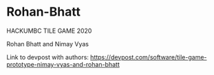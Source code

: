 # Rohan-Bhatt

HACKUMBC TILE GAME 2020

Rohan Bhatt and Nimay Vyas

Link to devpost with authors: https://devpost.com/software/tile-game-prototype-nimay-vyas-and-rohan-bhatt
